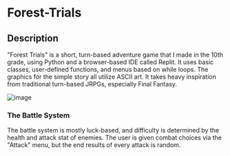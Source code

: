 # Forest-Trials

## Description
"Forest Trials" is a short, turn-based adventure game that I made in the 10th grade, using Python and a browser-based IDE called Replit. It uses basic classes, user-defined functions, and menus based on while loops. The graphics for the simple story all utilize ASCII art. It takes heavy inspiration from traditional turn-based JRPGs, especially Final Fantasy.

![image](https://github.com/user-attachments/assets/f79e531f-ac68-4501-a682-8740b168e83e)


### The Battle System
The battle system is mostly luck-based, and difficulty is determined by the health and attack stat of enemies. The user is given combat choices via the "Attack" menu, but the end results of every attack is random.
